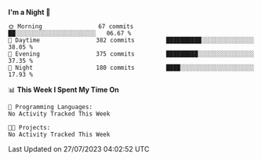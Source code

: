 <!--START_SECTION:waka-->
**I'm a Night 🦉** 

```text
🌞 Morning                67 commits          ██░░░░░░░░░░░░░░░░░░░░░░░   06.67 % 
🌆 Daytime                382 commits         ██████████░░░░░░░░░░░░░░░   38.05 % 
🌃 Evening                375 commits         █████████░░░░░░░░░░░░░░░░   37.35 % 
🌙 Night                  180 commits         ████░░░░░░░░░░░░░░░░░░░░░   17.93 % 
```


📊 **This Week I Spent My Time On** 

```text
💬 Programming Languages: 
No Activity Tracked This Week

🐱‍💻 Projects: 
No Activity Tracked This Week
```


 Last Updated on 27/07/2023 04:02:52 UTC
<!--END_SECTION:waka-->
